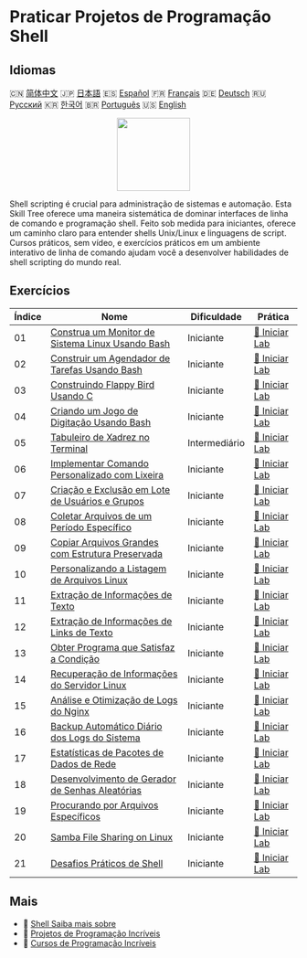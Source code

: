 # Praticar Projetos de Programação Shell

## Idiomas

🇨🇳 [简体中文](README_zh.md) 🇯🇵 [日本語](README_ja.md) 🇪🇸 [Español](README_es.md) 🇫🇷 [Français](README_fr.md) 🇩🇪 [Deutsch](README_de.md) 🇷🇺 [Русский](README_ru.md) 🇰🇷 [한국어](README_ko.md) 🇧🇷 [Português](README_pt.md) 🇺🇸 [English](README.md) 

<div align="center">
<img width="128px" src="https://file.labex.io/path/FaVTnI4iqZP0.png">
</div>

Shell scripting é crucial para administração de sistemas e automação. Esta Skill Tree oferece uma maneira sistemática de dominar interfaces de linha de comando e programação shell. Feito sob medida para iniciantes, oferece um caminho claro para entender shells Unix/Linux e linguagens de script. Cursos práticos, sem vídeo, e exercícios práticos em um ambiente interativo de linha de comando ajudam você a desenvolver habilidades de shell scripting do mundo real.

## Exercícios

|   Índice | Nome                                                                                                                                  | Dificuldade   | Prática                                                                                              |
|----------|---------------------------------------------------------------------------------------------------------------------------------------|---------------|------------------------------------------------------------------------------------------------------|
|       01 | [Construa um Monitor de Sistema Linux Usando Bash](https://labex.io/pt/courses/project-build-a-linux-system-monitor-using-bash)       | Iniciante     | [🚀 Iniciar Lab](https://labex.io/pt/courses/project-build-a-linux-system-monitor-using-bash)        |
|       02 | [Construir um Agendador de Tarefas Usando Bash](https://labex.io/pt/courses/project-build-a-task-scheduler-using-bash)                | Iniciante     | [🚀 Iniciar Lab](https://labex.io/pt/courses/project-build-a-task-scheduler-using-bash)              |
|       03 | [Construindo Flappy Bird Usando C](https://labex.io/pt/courses/project-building-flappy-bird-using-c)                                  | Iniciante     | [🚀 Iniciar Lab](https://labex.io/pt/courses/project-building-flappy-bird-using-c)                   |
|       04 | [Criando um Jogo de Digitação Usando Bash](https://labex.io/pt/courses/project-creating-a-typing-game-using-bash)                     | Iniciante     | [🚀 Iniciar Lab](https://labex.io/pt/courses/project-creating-a-typing-game-using-bash)              |
|       05 | [Tabuleiro de Xadrez no Terminal](https://labex.io/pt/courses/project-chess-board-in-terminal)                                        | Intermediário | [🚀 Iniciar Lab](https://labex.io/pt/courses/project-chess-board-in-terminal)                        |
|       06 | [Implementar Comando Personalizado com Lixeira](https://labex.io/pt/courses/project-avoid-accidental-deletion)                        | Iniciante     | [🚀 Iniciar Lab](https://labex.io/pt/courses/project-avoid-accidental-deletion)                      |
|       07 | [Criação e Exclusão em Lote de Usuários e Grupos](https://labex.io/pt/courses/project-bulk-creation-and-deletion-of-users-and-groups) | Iniciante     | [🚀 Iniciar Lab](https://labex.io/pt/courses/project-bulk-creation-and-deletion-of-users-and-groups) |
|       08 | [Coletar Arquivos de um Período Específico](https://labex.io/pt/courses/project-collect-files-from-specified-time)                    | Iniciante     | [🚀 Iniciar Lab](https://labex.io/pt/courses/project-collect-files-from-specified-time)              |
|       09 | [Copiar Arquivos Grandes com Estrutura Preservada](https://labex.io/pt/courses/project-copy-specified-files)                          | Iniciante     | [🚀 Iniciar Lab](https://labex.io/pt/courses/project-copy-specified-files)                           |
|       10 | [Personalizando a Listagem de Arquivos Linux](https://labex.io/pt/courses/project-directory-size)                                     | Iniciante     | [🚀 Iniciar Lab](https://labex.io/pt/courses/project-directory-size)                                 |
|       11 | [Extração de Informações de Texto](https://labex.io/pt/courses/project-extracting-information-from-text)                              | Iniciante     | [🚀 Iniciar Lab](https://labex.io/pt/courses/project-extracting-information-from-text)               |
|       12 | [Extração de Informações de Links de Texto](https://labex.io/pt/courses/project-extracting-link-information-from-text)                | Iniciante     | [🚀 Iniciar Lab](https://labex.io/pt/courses/project-extracting-link-information-from-text)          |
|       13 | [Obter Programa que Satisfaz a Condição](https://labex.io/pt/courses/project-get-program-that-satisfies-the-condition)                | Iniciante     | [🚀 Iniciar Lab](https://labex.io/pt/courses/project-get-program-that-satisfies-the-condition)       |
|       14 | [Recuperação de Informações do Servidor Linux](https://labex.io/pt/courses/project-get-system-information)                            | Iniciante     | [🚀 Iniciar Lab](https://labex.io/pt/courses/project-get-system-information)                         |
|       15 | [Análise e Otimização de Logs do Nginx](https://labex.io/pt/courses/project-log-analysis)                                             | Iniciante     | [🚀 Iniciar Lab](https://labex.io/pt/courses/project-log-analysis)                                   |
|       16 | [Backup Automático Diário dos Logs do Sistema](https://labex.io/pt/courses/project-log-backup)                                        | Iniciante     | [🚀 Iniciar Lab](https://labex.io/pt/courses/project-log-backup)                                     |
|       17 | [Estatísticas de Pacotes de Dados de Rede](https://labex.io/pt/courses/project-network-data-packet-statistics)                        | Iniciante     | [🚀 Iniciar Lab](https://labex.io/pt/courses/project-network-data-packet-statistics)                 |
|       18 | [Desenvolvimento de Gerador de Senhas Aleatórias](https://labex.io/pt/courses/project-password-generator)                             | Iniciante     | [🚀 Iniciar Lab](https://labex.io/pt/courses/project-password-generator)                             |
|       19 | [Procurando por Arquivos Específicos](https://labex.io/pt/courses/project-searching-for-specific-files)                               | Iniciante     | [🚀 Iniciar Lab](https://labex.io/pt/courses/project-searching-for-specific-files)                   |
|       20 | [Samba File Sharing on Linux](https://labex.io/pt/courses/project-samba-file-sharing-on-linux)                                        | Iniciante     | [🚀 Iniciar Lab](https://labex.io/pt/courses/project-samba-file-sharing-on-linux)                    |
|       21 | [Desafios Práticos de Shell](https://labex.io/pt/courses/shell-practice-challenges)                                                   | Iniciante     | [🚀 Iniciar Lab](https://labex.io/pt/courses/shell-practice-challenges)                              |

## Mais

- 🔗 [Shell Saiba mais sobre](https://labex.io/pt/skilltrees/shell)
- 🔗 [Projetos de Programação Incríveis](https://github.com/labex-labs/awesome-programming-projects)
- 🔗 [Cursos de Programação Incríveis](https://github.com/labex-labs/awesome-programming-courses)

